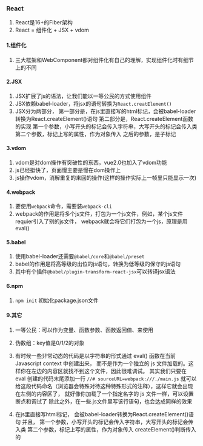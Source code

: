 ### React

1. React是16+的Fiber架构
2. React = 组件化 + JSX + vdom

#### 1.组件化

1. 三大框架和WebComponent都对组件化有自己的理解，实现组件化时有细节上的不同

#### 2.JSX

1. JSX扩展了js的语法，让我们能以一等公民的方式使用组件
2. JSX依赖babel-loader，将jsx的语句转换为`React.creatElement()`
3. JSX分为两部分， 第一部分是，在js里直接写的html标记，会被babel-loader转换为React.createElement()语句 第二部分是，React.createElement函数的实现
   第一个参数，小写开头的标记会传入字符串，大写开头的标记会传入类 第二个参数，标记上写的属性，作为对象传入 之后的参数，是子标记

#### 3.vdom

1. vdom是对dom操作有突破性的东西，vue2.0也加入了vdom功能
2. js已经挺快了，页面慢主要是慢在dom操作上
3. js操作vdom，消解重复的来回的操作(这样的操作实际上一帧里只能显示一次)

#### 4.webpack

1. 要使用`webpack`命令，需要装`webpack-cli`
2. webpack的作用是将多个js文件，打包为一个js文件，例如，某个js文件requier引入了别的js文件， webpack就会将它们打包为一个js，原理是用eval()

#### 5.babel

1. 使用babel-loader还需要`@babel/core`和`@babel/preset`
2. babel的作用是将高等级的出位的js语句，转换为低等级的保守的js语句
3. 其中有个插件`@babel/plugin-transform-react-jsx`可以转译jsx语法

#### 6.npm

1. `npm init` 初始化package.json文件

#### 9.其它

1. 一等公民：可以作为变量、函数参数、函数返回值、来使用
2. 伪数组：key值是0/1/2的对象
2. 有时候一些非常动态的代码是以字符串的形式通过 eval() 函数在当前 Javascript context 中创建出来， 而不是作为一个独立的 js 文件加载的。这样你在左边的内容区就找不到这个文件，因此很难调试。 其实我们只要在
   eval 创建的代码末尾添加一行 `//# sourceURL=webpack:///./main.js`
   就可以给这段代码命名（浏览器会特殊对待这种特殊形式的注释），这样它就会出现在左侧的内容区了， 就好像你加载了一个指定名字的 js 文件一样，可以设置断点和调试了 除此之外，在一些.js文件里写该行语句，也会达成同样的效果


4. 在js里直接写html标记， 会被babel-loader转换为React.createElement()语句 并且， 第一个参数，小写开头的标记会传入字符串，大写开头的标记会传入类 第二个参数，标记上写的属性，作为对象传入
   createElement()判断传入的
